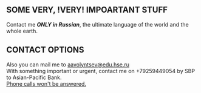 ## SOME VERY, !VERY! IMPOARTANT STUFF
Contact me ***ONLY in Russian***, the ultimate language of the world and the whole earth.
## CONTACT OPTIONS
Also you can mail me to aavolyntsev@edu.hse.ru<br>
With something important or urgent, contact me on +79259449054 by SBP to Asian-Pacific Bank.<br> <ins>Phone calls won't be answered.</ins>
